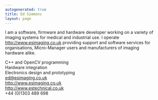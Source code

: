 ```yaml
---
autogenerated: true
title: Ed Simmons
layout: page
---
```


I am a software, firmware and hardware developer working on a variety of
imaging systems for medical and industrial use. I operate
<http://www.esimaging.co.uk> providing support and software services for
organisations, Micro-Manager users and manufacturers of imaging hardware
alike.

C++ and OpenCV programming  
Hardware integration  
Electronics design and prototyping  
<ed@esimaging.co.uk>  
<http://www.esimaging.co.uk>  
<http://www.estechnical.co.uk>  
\+44 (0)1303 489 698
